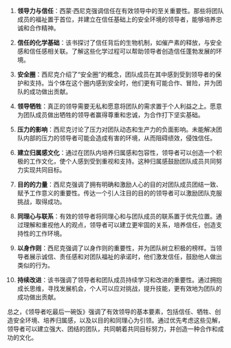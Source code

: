 1. **领导力与信任**：西蒙·西尼克强调信任在有效领导中的至关重要性。那些将团队成员的福祉置于首位，并建立在信任基础上的安全环境的领导者，能够培养忠诚和合作精神。

2. **信任的化学基础**：该书探讨了信任背后的生物机制，如催产素的释放，与安全感和信任感相关联。了解这些化学过程可以帮助领导者创造信任蓬勃发展的环境。

3. **安全圈**：西尼克介绍了“安全圈”的概念，团队成员在其中感到受到领导者的保护和支持。当个体在这个圈内感到安全时，他们更有可能合作、冒险，并为团队的成功做出贡献。

4. **领导牺牲**：真正的领导需要无私和愿意将团队的需求置于个人利益之上。愿意为团队成员做出牺牲的领导者赢得尊重和忠诚，为合作打下坚实基础。

5. **压力的影响**：西尼克讨论了压力对团队动态和生产力的负面影响。未能解决团队内部的压力的领导者可能会造成有害的环境，从而阻碍绩效，侵蚀信任。

6. **建立归属感文化**：通过在团队内培养归属感和包容性，领导者可以创造一个积极的工作文化，使个人感到受到重视和支持。这种归属感鼓励团队成员共同努力实现共同目标。

7. **目的的力量**：西尼克强调了拥有明确和激励人心的目的对团队成员团结一致、赋予工作意义的重要性。传达一个引人注目的目的的领导者可以激励团队克服挑战，取得成功。

8. **同理心与联系**：有效的领导者将同理心和与团队成员的联系置于优先位置。通过理解和重视他人的观点，领导者可以建立更牢固的关系，培养信任，创造支持性的工作环境。

9. **以身作则**：西尼克强调了以身作则的重要性，并为团队树立积极的榜样。当领导者展示诚信、责任感和对团队福祉的承诺时，他们激发信任，鼓励他人做出类似的行为。

10. **持续改进**：该书强调了领导者和团队成员持续学习和改进的重要性。通过拥抱成长思维，寻找发展机会，个人可以应对挑战，提升技能，更有效地为团队的成功做出贡献。

总之，《领导者吃最后一碗饭》强调了有效领导的基本要素，包括信任、牺牲、创造安全环境、培养归属感，以及以目的和同理心为引领。通过优先考虑这些见解，领导者可以建立强大、团结的团队，共同朝着共同目标努力，并创造一种合作和成功的文化。